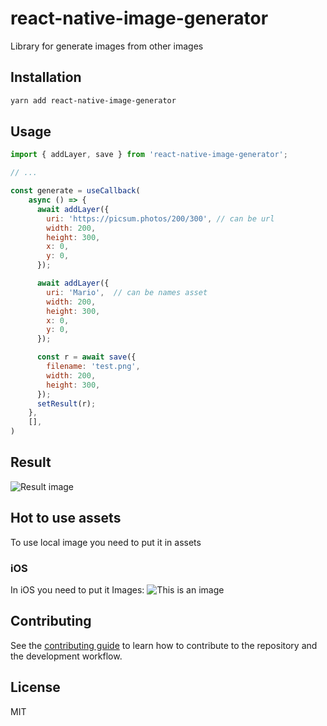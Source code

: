 # react-native-image-generator

Library for generate images from other images

## Installation

```sh
yarn add react-native-image-generator
```

## Usage

```js
import { addLayer, save } from 'react-native-image-generator';

// ...

const generate = useCallback(
    async () => {
      await addLayer({
        uri: 'https://picsum.photos/200/300', // can be url 
        width: 200,
        height: 300,
        x: 0,
        y: 0,
      });

      await addLayer({
        uri: 'Mario',  // can be names asset
        width: 200,
        height: 300,
        x: 0,
        y: 0,
      });

      const r = await save({
        filename: 'test.png',
        width: 200,
        height: 300,
      });
      setResult(r);
    },
    [],
)
```

## Result

![Result image](https://github.com/evgenusov/react-native-image-generator/blob/main/images/result.png)


## Hot to use assets
To use local image you need to put it in assets
### iOS
In iOS you need to put it Images:
![This is an image](https://github.com/evgenusov/react-native-image-generator/blob/main/images/xbox_assets.png)




## Contributing

See the [contributing guide](CONTRIBUTING.md) to learn how to contribute to the repository and the development workflow.

## License

MIT
